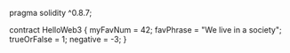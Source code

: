 pragma solidity ^0.8.7;

contract HelloWeb3 {
 myFavNum = 42;
 favPhrase = "We live in a society";
 trueOrFalse = 1;
 negative = -3;
}
